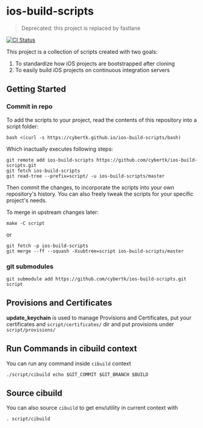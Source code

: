# ios-build-scripts

> Deprecated: this project is replaced by fastlane
>
[![CI Status](http://img.shields.io/travis/cybertk/ios-build-scripts/master.svg?style=flat)](https://travis-ci.org/cybertk/ios-build-scripts)

This project is a collection of scripts created with two goals:

1. To standardize how iOS projects are bootstrapped after cloning
1. To easily build iOS projects on continuous integration servers

## Getting Started

### Commit in repo

To add the scripts to your project, read the contents of this repository into a script folder:

    bash <(curl -s https://cybertk.github.io/ios-build-scripts/bash)

Which inactually executes following steps:

    git remote add ios-build-scripts https://github.com/cybertk/ios-build-scripts.git
    git fetch ios-build-scripts
    git read-tree --prefix=script/ -u ios-build-scripts/master

Then commit the changes, to incorporate the scripts into your own repository's history. You can also freely tweak the scripts for your specific project's needs.

To merge in upstream changes later:

    make -C script

or

    git fetch -p ios-build-scripts
    git merge --ff --squash -Xsubtree=script ios-build-scripts/master

### git submodules

    git submodule add https://github.com/cybertk/ios-build-scripts.git script

## Provisions and Certificates

**update_keychain** is used to manage Provisions and Certificates, put your certificates and `script/certificates/` dir and put provisions under `script/provisions/`

## Run Commands in cibuild context

You can run any command inside `cibuild` context

    ./script/cibuild echo $GIT_COMMIT $GIT_BRANCH $BUILD

## Source cibuild

You can also source `cibuild` to get env/utility in current context with

    . script/cibuild
